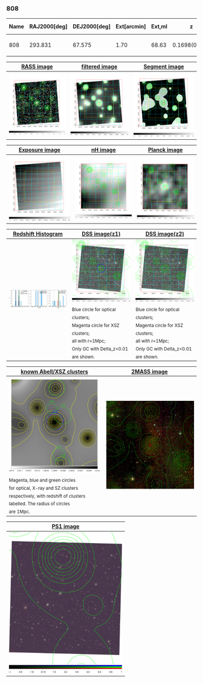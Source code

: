 <div STYLE="page-break-after: always;"></div>

### 808

|Name|RAJ2000[deg]|DEJ2000[deg] |Ext[arcmin]| Ext,ml | z | z_src| C|GC(XSZ,Delta_z<0.01)| GC(OPT,Delta_z<0.01)|GC| R_sig[arcmin] | R500[arcmin] | R500[Mpc]| CRsig[c/s] | CR500[c/s] |L500[1E44 erg/s]|F500[1E-12 erg/s/cm^2]| M500[1E14 Msun]|Tx[keV]|Cnt_sig|Beta|Rc[arcmin]|Comment|Alias|
|---|---|---|---|---|---|------|---|--------|---------|----------|---|---|---|---|---|---|---|---|---|---|---|---|---|---|
|808| 293.831| 67.575| 1.70| 68.63| 0.1698(0.008)| z2, z_xsz| B| MCXC, PSZ2, Tar| W, Zw| MCXC, PSZ2, Tar, W| 8.312| 5.391| 0.937| 0.090(0.014)| 0.085(0.013)| 1.209(0.080)| 1.513(0.100)| 2.76(0.09)| 4.23(0.09)| 193.2| 0.895(-0.107+0.075)| 3.425(-0.577+0.407)| -| k157|

|[RASS image](../image/808/808_img.pdf)|[filtered image](../image/808/808_fil.pdf)|[Segment image](../image/808/808_seg.pdf)|
|-------------------|--------------------|-------------------|
| <img src="../image/808/808_img.png" width="300">  | <img src="../image/808/808_fil.png" width="300">   | <img src="../image/808/808_seg.png" width="300">  |

|[Exposure image](../image/808/808_mex.pdf)| [nH image](../image/808/808_nh.pdf)| [Planck image](../image/808/808_p.pdf)|
|-------------------|--------------------|-------------------|
|<img src="../image/808/808_mex.png" width="300">   | <img src="../image/808/808_nh.png" width="300">    | <img src="../image/808/808_p.png" width="300"> |

|[Redshift Histogram](../image/808/808_zg.pdf) | [DSS image(z1)](../image/808/808_dss_z1.pdf)      |  [DSS image(z2)](../image/808/808_dss_z2.pdf)    |
|-------------------|--------------------|-------------------|
|<img src="../image/808/808_zg.png" width="300"> |<img src="../image/808/808_dss_z1.png" width="300"> <sub><br>Blue circle for optical clusters; <br>Magenta circle for XSZ clusters; <br>all with r=1Mpc; <br>Only GC with Delta_z<0.01 are shown. </sub>| <img src="../image/808/808_dss_z2.png" width="300"><sub><br>Blue circle for optical clusters; <br>Magenta circle for XSZ clusters; <br>all with r=1Mpc; <br>Only GC with Delta_z<0.01 are shown. </sub> |

|[known Abell/XSZ clusters](../image/808/808_gc.pdf) | [2MASS image](../image/808/808_2mass.pdf)      |
|-------------------|-------------------|
|<img src=../image/808/808_gc.png width="300"> <br><sub>Magenta, blue and green circles <br>for optical, X-ray and SZ clusters <br>respectively, with redshift of clusters <br>labelled. The radius of circles <br>are 1Mpc.</sub>|<img src="../image/808/808_2mass.png" width="300">  |

|[PS1 image](../image/808/808_ps1.pdf)            |
|-------------------|
| <img src="../image/808/808_ps1.pdf" width="300">  |
